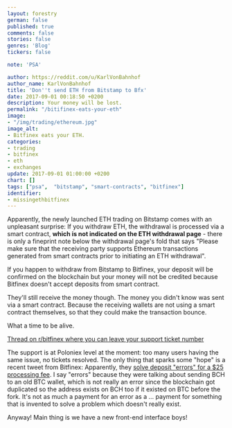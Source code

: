 ```yaml
---
layout: forestry
german: false
published: true
comments: false
stories: false
genres: 'Blog'
tickers: false

note: 'PSA'

author: https://reddit.com/u/KarlVonBahnhof
author_name: KarlVonBahnhof
title: 'Don''t send ETH from Bitstamp to Bfx'
date: 2017-09-01 00:18:50 +0200
description: Your money will be lost.
permalink: "/bitifinex-eats-your-eth"
image:
- "/img/trading/ethereum.jpg"
image_alt:
- Bitfinex eats your ETH.
categories:
- trading
- bitfinex
- eth
- exchanges
update: 2017-09-01 01:00:00 +0200
chart: []
tags: ["psa",  "bitstamp", "smart-contracts", "bitfinex"]
identifier:
- missingethbitfinex
---
```

Apparently, the newly launched ETH trading on Bitstamp comes with an unpleasant surprise: If you withdraw ETH, the withdrawal is processed via a smart contract, **which is not indicated on the ETH withdrawal page** - there is only a fineprint note below the withdrawal page's fold that says "Please make sure that the receiving party supports Ethereum transactions generated from smart contracts prior to initiating an ETH withdrawal".

If you happen to withdraw from Bitstamp to Bitfinex, your deposit will be confirmed on the blockchain but your money will not be credited because Bitfinex doesn't accept deposits from smart contract.

They'll still receive the money though. The money you didn't know was sent via a smart contract. Because the receiving wallets are not using a smart contract themselves, so that they could make the transaction bounce.

What a time to be alive.

[Thread on r/bitfinex where you can leave your support ticket number](https://www.reddit.com/r/bitfinex/comments/6x792r/bitfinex_deposit_eth_from_smart_contract_wallet/)

The support is at Poloniex level at the moment: too many users having the same issue, no tickets resolved. The only thing that sparks some "hope" is a recent tweet from Bitfinex: Apparently, they [solve deposit "errors" for a $25 processing fee](https://twitter.com/bitfinex/status/900646338941128704). I say "errors" because they were talking about sending BCH to an old BTC wallet, which is not really an error since the blockchain got duplicated so the address exists on BCH too if it existed on BTC before the fork. It's not as much a payment for an error as a ... payment for something that is invented to solve a problem which doesn't really exist.

Anyway! Main thing is we have a new front-end interface boys!
